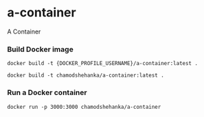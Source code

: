 # a-container
A Container

### Build Docker image
```
docker build -t {DOCKER_PROFILE_USERNAME}/a-container:latest .
```

```
docker build -t chamodshehanka/a-container:latest .
```

### Run a Docker container
```
docker run -p 3000:3000 chamodshehanka/a-container
```

